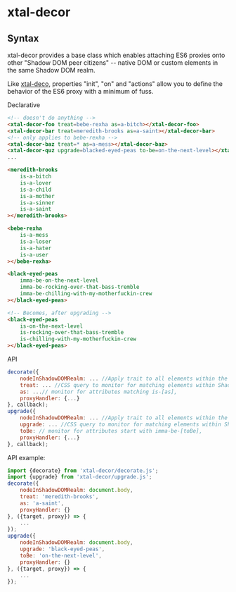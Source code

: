 # xtal-decor

## Syntax

xtal-decor provides a base class which enables attaching ES6 proxies onto other "Shadow DOM peer citizens" -- native DOM or custom elements in the same Shadow DOM realm.

Like [xtal-deco](https://github.com/bahrus/xtal-deco), properties "init", "on" and "actions" allow you to define the behavior of the ES6 proxy with a minimum of fuss.

Declarative
```html
<!-- doesn't do anything -->
<xtal-decor-foo treat=bebe-rexha as=a-bitch></xtal-decor-foo> 
<xtal-decor-bar treat=meredith-brooks as=a-saint></xtal-decor-bar>
<!-- only applies to bebe-rexha -->
<xtal-decor-baz treat=* as=a-mess></xtal-decor-baz> 
<xtal-decor-quz upgrade=blacked-eyed-peas to-be=on-the-next-level></xtal-decor-quz>
...

<meredith-brooks 
    is-a-bitch 
    is-a-lover 
    is-a-child 
    is-a-mother
    is-a-sinner
    is-a-saint
></meredith-brooks>

<bebe-rexha 
    is-a-mess 
    is-a-loser 
    is-a-hater 
    is-a-user
></bebe-rexha>

<black-eyed-peas 
    imma-be-on-the-next-level 
    imma-be-rocking-over-that-bass-tremble
    imma-be-chilling-with-my-motherfuckin-crew
></black-eyed-peas>

<!-- Becomes, after upgrading -->
<black-eyed-peas 
    is-on-the-next-level 
    is-rocking-over-that-bass-tremble
    is-chilling-with-my-motherfuckin-crew
></black-eyed-peas>
```

API
```JavaScript
decorate({
    nodeInShadowDOMRealm: ... //Apply trait to all elements within the specified ShadowDOM realm.  If not provided, applies outside any ShadowDOM.
    treat: ... //CSS query to monitor for matching elements within ShadowDOM Realm.
    as: ...// monitor for attributes matching is-[as], 
    proxyHandler: {...}
}, callback);
upgrade({
    nodeInShadowDOMRealm: ... //Apply trait to all elements within the same ShadowDOM realm as elementInScope.  If not provided, applies outside any ShadowDOM.
    upgrade: ... //CSS query to monitor for matching elements within ShadowDOM Realm.
    toBe: // monitor for attributes start with imma-be-[toBe], 
    proxyHandler: {...}
}, callback);
```

API example:

```JavaScript
import {decorate} from 'xtal-decor/decorate.js';
import {upgrade} from 'xtal-decor/upgrade.js';
decorate({
    nodeInShadowDOMRealm: document.body,
    treat: 'meredith-brooks',
    as: 'a-saint',
    proxyHandler: {}
}, ({target, proxy}) => {
    ...
}); 
upgrade({
    nodeInShadowDOMRealm: document.body,
    upgrade: 'black-eyed-peas',
    toBe: 'on-the-next-level',
    proxyHandler: {}
}, ({target, proxy}) => {
    ...
});
```
